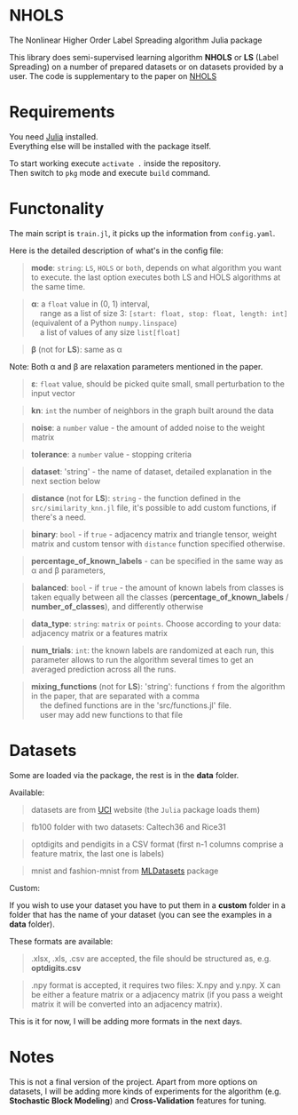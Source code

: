 # NHOLS
The Nonlinear Higher Order Label Spreading algorithm Julia package

This library does semi-supervised learning algorithm **NHOLS** or **LS** (Label Spreading) on a number of prepared datasets or on datasets provided by a user. The code is supplementary to the paper on [NHOLS](https://arxiv.org/abs/2006.04762)

# Requirements

You need [Julia](https://julialang.org/downloads/) installed.  
Everything else will be installed with the package itself.

To start working execute  `activate .` inside the repository.  
Then switch to `pkg` mode and execute `build` command.

# Functonality

The main script is `train.jl`, it picks up the information from `config.yaml`.   

Here is the detailed description of what's in the config file:

> **mode**: `string`: `LS`, `HOLS` or `both`, depends on what algorithm you want to execute. the last option executes both LS and HOLS algorithms at the same time.

> **α**: a `float` value in (0, 1) interval,\
    &nbsp;&nbsp;&nbsp; range as a list of size 3: `[start: float, stop: float, length: int]` (equivalent of a Python `numpy.linspace`)\
    &nbsp;&nbsp;&nbsp; a list of values of any size `list[float]`

> **β** (not for **LS**): same as α

Note: Both α and β are relaxation parameters mentioned in the paper.

> **ε**: `float` value, should be picked quite small, small perturbation to the input vector

> **kn**: `int` the number of neighbors in the graph built around the data

> **noise**: a `number` value - the amount of added noise to the weight matrix

> **tolerance**: a `number` value - stopping criteria

> **dataset**: 'string' - the name of dataset, detailed explanation in the next section below

> **distance** (not for **LS**): `string` - the function defined in the `src/similarity_knn.jl` file, it's possible to add custom functions, if there's a need.

> **binary**: `bool` - if `true` - adjacency matrix and triangle tensor, weight matrix and custom tensor with `distance` function specified otherwise.

> **percentage_of_known_labels** - can be specified in the same way as α and β parameters,


> **balanced**: `bool` - if `true` - the amount of known labels from classes is taken equally between all the  classes (**percentage_of_known_labels** / **number_of_classes**), and differently otherwise

> **data_type**: `string`: `matrix` or `points`. Choose according to your data: adjacency matrix or a features matrix

> **num_trials**: `int`: the known labels are randomized at each run, this parameter allows to run the algorithm several times to get an averaged prediction across all the runs.

> **mixing_functions** (not for **LS**): 'string': functions `f` from the algorithm in the paper, that are separated with a comma\
&nbsp;&nbsp;&nbsp; the defined functions are in the 'src/functions.jl' file.\
&nbsp;&nbsp;&nbsp; user may add new functions to that file


# Datasets

Some are loaded via the package, the rest is in the **data** folder.

Available:

> datasets are from [UCI](https://archive.ics.uci.edu/ml/datasets.php) website (the `Julia` package loads them)

> fb100 folder with two datasets: Caltech36 and Rice31

> optdigits and pendigits in a CSV format (first n-1 columns comprise a feature matrix, the last one is labels)

> mnist and fashion-mnist from [MLDatasets](https://github.com/JuliaML/MLDatasets.jl) package

Custom:

If you wish to use your dataset you have to put them in a **custom** folder in a folder that has the name of your dataset (you can see the examples in a **data** folder).

These formats are available:

> .xlsx, .xls, .csv are accepted, the file should be structured as, e.g. **optdigits.csv**

> .npy format is accepted, it requires two files: X.npy and y.npy. X can be either a feature matrix or a adjacency matrix (if you pass a weight matrix it will be converted into an adjacency matrix).

This is it for now, I will be adding more formats in the next days.


# Notes

This is not a final version of the project. Apart from more options on datasets, I will be adding more kinds of experiments for the algorithm (e.g. **Stochastic Block Modeling**) and **Cross-Validation** features for tuning.
